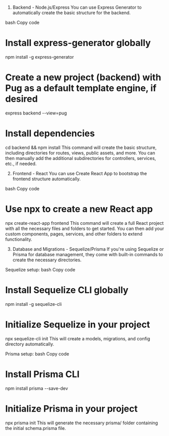 1. Backend - Node.js/Express
   You can use Express Generator to automatically create the basic structure for the backend.

bash
Copy code

# Install express-generator globally

npm install -g express-generator

# Create a new project (backend) with Pug as a default template engine, if desired

express backend --view=pug

# Install dependencies

cd backend && npm install
This command will create the basic structure, including directories for routes, views, public assets, and more. You can then manually add the additional subdirectories for controllers, services, etc., if needed.

2. Frontend - React
   You can use Create React App to bootstrap the frontend structure automatically.

bash
Copy code

# Use npx to create a new React app

npx create-react-app frontend
This command will create a full React project with all the necessary files and folders to get started. You can then add your custom components, pages, services, and other folders to extend functionality.

3. Database and Migrations - Sequelize/Prisma
   If you're using Sequelize or Prisma for database management, they come with built-in commands to create the necessary directories.

Sequelize setup:
bash
Copy code

# Install Sequelize CLI globally

npm install -g sequelize-cli

# Initialize Sequelize in your project

npx sequelize-cli init
This will create a models, migrations, and config directory automatically.

Prisma setup:
bash
Copy code

# Install Prisma CLI

npm install prisma --save-dev

# Initialize Prisma in your project

npx prisma init
This will generate the necessary prisma/ folder containing the initial schema.prisma file.
